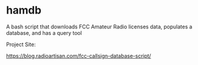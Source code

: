 # hamdb
A bash script that downloads FCC Amateur Radio licenses data, populates a database, and has a query tool

Project Site:

https://blog.radioartisan.com/fcc-callsign-database-script/

